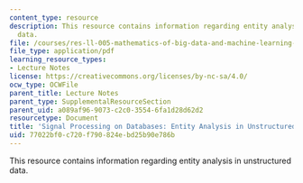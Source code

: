 ```yaml
---
content_type: resource
description: This resource contains information regarding entity analysis in unstructured
  data.
file: /courses/res-ll-005-mathematics-of-big-data-and-machine-learning-january-iap-2020/77022bf0c720f790824ebd25b90e786b_MITRES_LL_005F12_Lec3.pdf
file_type: application/pdf
learning_resource_types:
- Lecture Notes
license: https://creativecommons.org/licenses/by-nc-sa/4.0/
ocw_type: OCWFile
parent_title: Lecture Notes
parent_type: SupplementalResourceSection
parent_uid: a089af96-9073-c2c0-3554-6fa1d28d62d2
resourcetype: Document
title: 'Signal Processing on Databases: Entity Analysis in Unstructured Data'
uid: 77022bf0-c720-f790-824e-bd25b90e786b
---
```

This resource contains information regarding entity analysis in unstructured data.